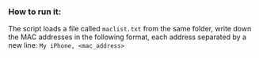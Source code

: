 ### How to run it:
The script loads a file called `maclist.txt` from the same folder, write down the MAC addresses in the following format, each address separated by a new line:
`My iPhone, <mac_address>`
